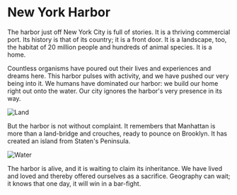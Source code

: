# New York Harbor

The harbor just off New York City is full of stories. It is a thriving
commercial port. Its history is that of its country; it is a front door. It
is a landscape, too, the habitat of 20 million people and hundreds of
animal species. It is a home.

Countless organisms have poured out their lives and experiences and dreams
here. This harbor pulses with activity, and we have pushed our very being
into it. We humans have dominated our harbor: we build our home right
out onto the water. Our city ignores the harbor's very presence in its way.

![Land](https://raw.github.com/mhlinder/new-york-harbor/master/land.png)

But the harbor is not without complaint. It remembers that Manhattan is more
than a land-bridge and crouches, ready to pounce on Brooklyn. It has
created an island from Staten's Peninsula.

![Water](https://raw.github.com/mhlinder/new-york-harbor/master/water.png)

The harbor is alive, and it is waiting to claim its inheritance. We have
lived and loved and thereby offered ourselves as a sacrifice. Geography can
wait; it knows that one day, it will win in a bar-fight.
